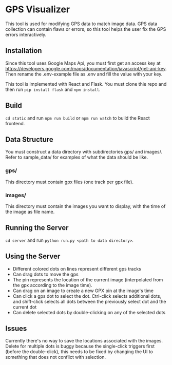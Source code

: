 # GPS Visualizer

This tool is used for modifying GPS data to match image data. GPS data collection can contain flaws or errors, so this tool helps the user fix the GPS errors interactively.

## Installation
Since this tool uses Google Maps Api, you must first get an access key at https://developers.google.com/maps/documentation/javascript/get-api-key. Then rename the .env-example file as .env and fill the value with your key.

This tool is implemented with React and Flask. You must clone thie repo and then run `pip install flask` and `npm install`.

## Build
`cd static` and run `npm run build` or `npm run watch` to build the React frontend.

## Data Structure
You must construct a data directory with subdirectories gps/ and images/. Refer to sample_data/ for examples of what the data should be like.

### gps/
This directory must contain gpx files (one track per gpx file).

### images/
This directory must contain the images you want to display, with the time of the image as file name.

## Running the Server
`cd server` and run `python run.py <path to data directory>`.

## Using the Server
* Different colored dots on lines represent different gps tracks
* Can drag dots to move the gps
* The pin represents the location of the current image (interpolated from the gpx according to the image time).
* Can drag on an image to create a new GPX pin at the image's time
* Can click a gps dot to select the dot. Ctrl-click selects additional dots, and shift-click selects all dots between the previously select dot and the current dot
* Can delete selected dots by double-clicking on any of the selected dots

## Issues
Currently there's no way to save the locations associated with the images.
Delete for multiple dots is buggy because the single-click triggers first (before the double-click), this needs to be fixed by changing the UI to something that does not conflict with selection.
